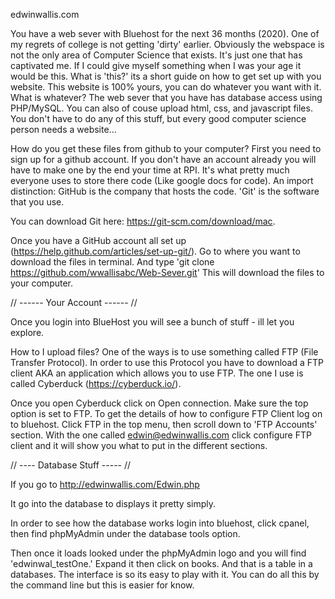 
edwinwallis.com


You have a web sever with Bluehost for the next 36 months (2020).  One of my regrets of college is not getting 'dirty' earlier.  Obviously the webspace is not the only area of Computer Science that exists.  It's just one that has captivated me.
If I could give myself something when I was your age it would be this.  What is 'this?' its a short guide on how to get set up with you website.  This website is 100% yours, you can do whatever you want with it.  What is whatever?  The web sever that you have
has database access using PHP/MySQL.  You can also of couse upload html, css, and javascript files.  You don't have to do any of this stuff, but every good computer science person needs a website...
  
How do you get these files from github to your computer?  First you need to sign up for a github account.  If you don't have an account already you will have to make one by the end your time at RPI.  It's what pretty much
everyone uses to store there code (Like google docs for code). An import distinction: GitHub is the company that hosts the code.  'Git' is the software that you use.

You can download Git here: https://git-scm.com/download/mac.

Once you have a GitHub account all set up (https://help.github.com/articles/set-up-git/). Go to where you want to download the files in terminal.
And type 'git clone https://github.com/wwallisabc/Web-Sever.git' This will download the files to your computer.


// ------ Your Account ------ //

Once you login into BlueHost you will see a bunch of stuff - ill let you explore. 

How to I upload files?  One of the ways is to use something called FTP (File Transfer Protocol).  In order to use this
Protocol you have to download a FTP client AKA an application which allows you to use FTP.  The one I use is called
Cyberduck (https://cyberduck.io/).  

Once you open Cyberduck click on Open connection.  Make sure the top option is set to FTP.  To get the details of how to configure FTP
Client log on to bluehost.  Click FTP in the top menu, then scroll down to 'FTP Accounts' section.  With the one called edwin@edwinwallis.com click 
 configure FTP client and it will show you what to put in the different sections.
 
// ---- Database Stuff ----- //

If you go to http://edwinwallis.com/Edwin.php

It go into the database to displays it pretty simply.

In order to see how the database works login into bluehost, click cpanel, then find phpMyAdmin under the database tools option.

Then once it loads looked under the phpMyAdmin logo and you will find 'edwinwal_testOne.' Expand it then click on books.  And that is a table in a databases.  The interface is so its easy to play with it.  You can do all this by the command line but this is easier for know.